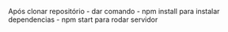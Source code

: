 Após clonar repositório - dar comando - npm install para instalar dependencias - npm start para rodar servidor